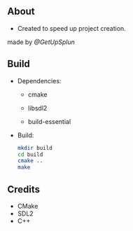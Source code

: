 ## About

* Created to speed up project creation.

made by *@GetUpSplun*

## Build

* Dependencies:
    + cmake

    + libsdl2

    + build-essential

* Build:
    ```bash
    mkdir build
    cd build
    cmake ..
    make
    ```

## Credits

* CMake
* SDL2
* C++

